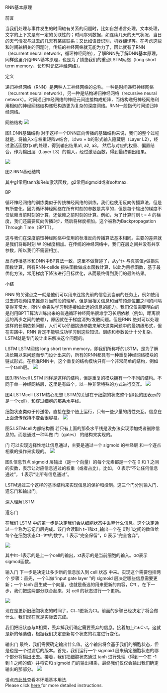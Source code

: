RNN基本原理

前言

当我们处理与事件发生的时间轴有关系的问题时，比如自然语言处理，文本处理，文字的上下文是有一定的关联性的；时间序列数据，如连续几天的天气状况，当日的天气情况与过去的几天有某些联系；又比如语音识别，机器翻译等。在考虑这些和时间轴相关的问题时，传统的神经网络就无能为力了，因此就有了RNN（recurrent neural network，循环神经网络），了解RNN先了解DNN基本原理。同样这里介绍RNN基本原理，也是为了铺垫我们的重点LSTM网络（long short term memory，长短时记忆神经网络）。

定义

递归神经网络（RNN）是两种人工神经网络的总称。一种是时间递归神经网络（recurrent neural network），另一种是结构递归神经网络（recursive neural network）。时间递归神经网络的神经元间连接构成矩阵，而结构递归神经网络利用相似的神经网络结构递归构造更为复杂的深度网络。RNN一般指代时间递归神经网络。

网络结构
![](https://ai-studio-static-online.cdn.bcebos.com/fe502969d9d24bc78a88d44d03c609bcfb57b085d6b047adb89a6db307784d86)


图1.DNN基础结构
对于这样一个DNN正向传播的基础结构来说，我们的整个过程就是，将输入x与权重矩阵w结合，以wx + b的形式输入隐藏层（Layer L2），经过激活函数f(x)的处理，得到输出结果a1, a2, a3， 然后与对应的权重、偏置结合，作为输出层（Layer L3）的输入，经过激活函数，得到最终输出结果。

![](https://ai-studio-static-online.cdn.bcebos.com/32975253c1fc447d8bd89984ba3c425679c11a99dd87484591c7ef52fcaa3358)


图2.RNN基础结构


其中g1常用tanh和Relu激活函数，g2常用sigmoid或者softmax.

BP

循环神经网络的训练类似于传统神经网络的训练。我们也使用反向传播算法，但是有所变化。因为循环神经网络在所有时刻的参数是共享的，但是每个输出的梯度不仅依赖当前时刻的计算，还依赖之前时刻的计算。例如，为了计算时刻 t = 4 的梯度，我们还需要反向传播3步，然后将梯度相加。这个被称为Backpropagation Through Time（BPTT）。

这与我们在深度前馈神经网络中使用的标准反向传播算法基本相同。主要的差异就是我们将每时刻 W 的梯度相加。在传统的神经网络中，我们在层之间并没有共享参数，所以我们不需要相加。

反向传播基本和DNN中BP算法一致，这里不做赘述了，从y^t>
与真实值y<t>做损失函数计算，所有RNN-cellde 损失函数做成本函数计算，以此为目标函数，基于最优化方法，常用梯度下降法进行目标优化，从而最终得到我们的最终结果。

小结
  
RNN 的关键点之一就是他们可以用来连接先前的信息到当前的任务上，例如使用过去的视频段来推测对当前段的理解。但是当相关信息和当前预测位置之间的间隔变得非常大，RNN 会丧失学习到连接如此远的信息的能力。我们仅仅需要明白的是利用BPTT算法训练出来的普通循环神经网络很难学习长期依赖（例如，距离很远的两步之间的依赖），原因就在于梯度消失/发散问题。但是RNN 绝对可以处理这样的长期依赖问题，人们可以仔细挑选参数来解决这类问题中的最初级形式，但在实践中，RNN 肯定不能够成功学习到这些知识。训练和参数设计十分复杂。LSTM就是专门设计出来解决这个问题的。

LSTM
LSTM网络
long short term memory，即我们所称呼的LSTM，是为了解决长期以来问题而专门设计出来的，所有的RNN都具有一种重复神经网络模块的链式形式。在标准RNN中，这个重复的结构模块只有一个非常简单的结构，例如一个tanh层。
![](https://ai-studio-static-online.cdn.bcebos.com/1a9578031c8a4e0484aae496a1af02c32096c5265b034b8a8b47e0abc363c70a)
  


图3.RNNcell
LSTM 同样是这样的结构，但是重复的模块拥有一个不同的结构。不同于单一神经网络层，这里是有四个，以一种非常特殊的方式进行交互。
![](https://ai-studio-static-online.cdn.bcebos.com/163d4f8f03924ab99393214dee80beb08c285f65440849a18ff7dbb3256590f8)
  


图4.LSTMcell
LSTM核心思想
LSTM的关键在于细胞的状态整个(绿色的图表示的是一个cell)，和穿过细胞的那条水平线。

细胞状态类似于传送带。直接在整个链上运行，只有一些少量的线性交互。信息在上面流传保持不变会很容易。
![](https://ai-studio-static-online.cdn.bcebos.com/8e8cb7deeae74e25a0182f3453e0d1905be8fec82eeb4b12a409277fa14674bb)
  


图5.LSTMcell内部结构图
若只有上面的那条水平线是没办法实现添加或者删除信息的。而是通过一种叫做 门（gates） 的结构来实现的。

门 可以实现选择性地让信息通过，主要是通过一个 sigmoid 的神经层 和一个逐点相乘的操作来实现的。
![](https://ai-studio-static-online.cdn.bcebos.com/f518225e39f2453cac1be42d338e11b51fb9d5ecef654da8809f9b05d326fc24)
  


图6.信息节点
sigmoid 层输出（是一个向量）的每个元素都是一个在 0 和 1 之间的实数，表示让对应信息通过的权重（或者占比）。比如， 0 表示“不让任何信息通过”， 1 表示“让所有信息通过”。

LSTM通过三个这样的基本结构来实现信息的保护和控制。这三个门分别输入门、遗忘门和输出门。

深入理解LSTM
  
遗忘门
  
在我们 LSTM 中的第一步是决定我们会从细胞状态中丢弃什么信息。这个决定通过一个称为忘记门层完成。该门会读取h t−1和xt ,输出一个在 0到 1之间的数值给每个在细胞状态Ct−1中的数字。1 表示“完全保留”，0 表示“完全舍弃”。

![](https://ai-studio-static-online.cdn.bcebos.com/ade405439ede41e0a3767f5d09ac642cd6ba3a943e0a4e3189ab82ff5d97346a)
  

其中ht−1表示的是上一个cell的输出，xt表示的是当前细胞的输入。σσ表示sigmod函数。

输入门
下一步是决定让多少新的信息加入到 cell 状态 中来。实现这个需要包括两个 步骤：首先，一个叫做“input gate layer ”的 sigmoid 层决定哪些信息需要更新；一个 tanh 层生成一个向量，也就是备选的用来更新的内容，C^t 。在下一步，我们把这两部分联合起来，对 cell 的状态进行一个更新。

![](https://ai-studio-static-online.cdn.bcebos.com/148c53f64416435596be0802d327d9548f0cd2f5eccd4e0a8156ffcdb15286bc)
  

现在是更新旧细胞状态的时间了，Ct−1更新为Ct。前面的步骤已经决定了将会做什么，我们现在就是实际去完成。

我们把旧状态与ft相乘，丢弃掉我们确定需要丢弃的信息。接着加上it∗C~t。这就是新的候选值，根据我们决定更新每个状态的程度进行变化。

输出门
最终，我们需要确定输出什么值。这个输出将会基于我们的细胞状态，但是也是一个过滤后的版本。首先，我们运行一个 sigmoid 层来确定细胞状态的哪个部分将输出出去。接着，我们把细胞状态通过 tanh 进行处理（得到一个在 -1 到 1 之间的值）并将它和 sigmoid 门的输出相乘，最终我们仅仅会输出我们确定输出的那部分。
![](https://ai-studio-static-online.cdn.bcebos.com/5f0b1ead93824502960c4f8028e5950e2d33b35c5df343bb9479ad14e7cd15b1)
  



请点击[此处](https://ai.baidu.com/docs#/AIStudio_Project_Notebook/a38e5576)查看本环境基本用法.  <br>
Please click [here ](https://ai.baidu.com/docs#/AIStudio_Project_Notebook/a38e5576) for more detailed instructions. 
